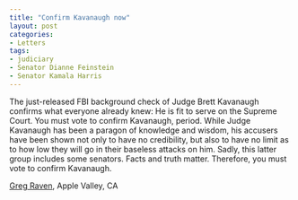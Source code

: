 ```yaml
---
title: "Confirm Kavanaugh now"
layout: post
categories:
- Letters
tags:
- judiciary
- Senator Dianne Feinstein
- Senator Kamala Harris
---
```


The just-released FBI background check of Judge Brett Kavanaugh confirms what everyone already knew: He is fit to serve on the Supreme Court. You must vote to confirm Kavanaugh, period. While Judge Kavanaugh has been a paragon of knowledge and wisdom, his accusers have been shown not only to have no credibility, but also to have no limit as to how low they will go in their baseless attacks on him. Sadly, this latter group includes some senators. Facts and truth matter. Therefore, you must vote to confirm Kavanaugh.

[Greg Raven](https://www.gregraven.org), Apple Valley, CA